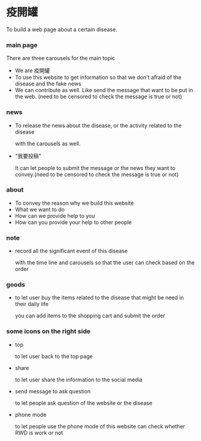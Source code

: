 # 疫開罐

To build a web page about a certain disease.

### main page
There are three carousels for the main topic
- We are 疫開罐
- To use this website to get information so that we don't afraid of the disease and the fake news
- We can contribute as well. Like send the message that want to be put in the web. (need to be censored to check the message is true or not)

### news
- To release the news about the disease, or the activity related to the disease

    with the carousels as well.

- "我要投稿"
 
    It can let people to submit the message or the news they want to convey.(need to be censored to check the message is true or not)

### about
- To convey the reason why we build this website
- What we want to do
- How can we provide help to you 
- How can you provide your help to other people

### note
- record all the significant event of this disease
 
    with the time line and carousels so that the user can check based on the order
    
### goods
- to let user buy the items related to the disease that might be need in their daily life

    you can add items to the shopping cart and submit the order

### some icons on the right side
- top

    to let user back to the top page
- share

    to let user share the information to the social media
- send message to ask question

    to let people ask question of the website or the disease
- phone mode

    to let people use the phone mode of this website
    can check whether RWD is work or not 
